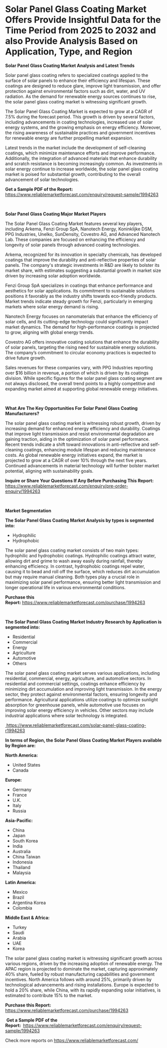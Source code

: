 <p><h1>Solar Panel Glass Coating Market Offers Provide Insightful Data for the Time Period from 2025 to 2032 and also Provide Analysis Based on Application, Type, and Region</h1></p><p><strong>Solar Panel Glass Coating Market Analysis and Latest Trends</strong></p>
<p><p>Solar panel glass coating refers to specialized coatings applied to the surface of solar panels to enhance their efficiency and lifespan. These coatings are designed to reduce glare, improve light transmission, and offer protection against environmental factors such as dirt, water, and UV radiation. As the demand for renewable energy sources continues to rise, the solar panel glass coating market is witnessing significant growth.</p><p>The Solar Panel Glass Coating Market is expected to grow at a CAGR of 7.5% during the forecast period. This growth is driven by several factors, including advancements in coating technologies, increased use of solar energy systems, and the growing emphasis on energy efficiency. Moreover, the rising awareness of sustainable practices and government incentives for renewable energy are further propelling market expansion.</p><p>Latest trends in the market include the development of self-cleaning coatings, which minimize maintenance efforts and improve performance. Additionally, the integration of advanced materials that enhance durability and scratch resistance is becoming increasingly common. As investments in solar energy continue to increase worldwide, the solar panel glass coating market is poised for substantial growth, contributing to the overall advancement of solar technologies.</p></p>
<p><strong>Get a Sample PDF of the Report:&nbsp;</strong> <a href="https://www.reliablemarketforecast.com/enquiry/request-sample/1994263?utm_campaign=2481&utm_medium=2&utm_source=Github&utm_content=ia&utm_term=03042025&utm_id=solar-panel-glass-coating">https://www.reliablemarketforecast.com/enquiry/request-sample/1994263</a></p>
<p>&nbsp;</p>
<p><strong>Solar Panel Glass Coating Major Market Players</strong></p>
<p><p>The Solar Panel Glass Coating Market features several key players, including Arkema, Fenzi Group SpA, Nanotech Energy, Koninklijke DSM, PPG Industries, Unelko, SunDensity, Covestro AG, and Advanced Nanotech Lab. These companies are focused on enhancing the efficiency and longevity of solar panels through advanced coating technologies.</p><p>Arkema, recognized for its innovation in specialty chemicals, has developed coatings that improve the durability and anti-reflective properties of solar panels. The company's strategic investments in R&D are likely to bolster its market share, with estimates suggesting a substantial growth in market size driven by increasing solar adoption worldwide.</p><p>Fenzi Group SpA specializes in coatings that enhance performance and aesthetics for solar applications. Its commitment to sustainable solutions positions it favorably as the industry shifts towards eco-friendly products. Market trends indicate steady growth for Fenzi, particularly in emerging markets where solar energy demand is rising.</p><p>Nanotech Energy focuses on nanomaterials that enhance the efficiency of solar cells, and its cutting-edge technology could significantly impact market dynamics. The demand for high-performance coatings is projected to grow, aligning with global energy trends.</p><p>Covestro AG offers innovative coating solutions that enhance the durability of solar panels, targeting the rising need for sustainable energy solutions. The company’s commitment to circular economy practices is expected to drive future growth.</p><p>Sales revenues for these companies vary, with PPG Industries reporting over $16 billion in revenue, a portion of which is driven by its coatings division. While specific figures for the solar panel glass coating segment are not always disclosed, the overall trend points to a highly competitive and expanding market aimed at supporting global renewable energy initiatives.</p></p>
<p>&nbsp;</p>
<p><strong>What Are The Key Opportunities For Solar Panel Glass Coating Manufacturers?</strong></p>
<p><p>The solar panel glass coating market is witnessing robust growth, driven by increasing demand for enhanced energy efficiency and durability. Coatings that improve light transmission and resist environmental degradation are gaining traction, aiding in the optimization of solar panel performance. Recent trends indicate a shift toward innovations in anti-reflective and self-cleaning coatings, enhancing module lifespan and reducing maintenance costs. As global renewable energy initiatives expand, the market is projected to grow at a CAGR of over 10% through the next five years. Continued advancements in material technology will further bolster market potential, aligning with sustainability goals.</p></p>
<p><strong>Inquire or Share Your Questions If Any Before Purchasing This Report:</strong> <a href="https://www.reliablemarketforecast.com/enquiry/pre-order-enquiry/1994263?utm_campaign=2481&utm_medium=2&utm_source=Github&utm_content=ia&utm_term=03042025&utm_id=solar-panel-glass-coating">https://www.reliablemarketforecast.com/enquiry/pre-order-enquiry/1994263</a></p>
<p>&nbsp;</p>
<p><strong>Market Segmentation</strong></p>
<p><strong>The Solar Panel Glass Coating Market Analysis by types is segmented into:</strong></p>
<p><ul><li>Hydrophilic</li><li>Hydrophobic</li></ul></p>
<p><p>The solar panel glass coating market consists of two main types: hydrophilic and hydrophobic coatings. Hydrophilic coatings attract water, allowing dirt and grime to wash away easily during rainfall, thereby enhancing efficiency. In contrast, hydrophobic coatings repel water, causing it to bead and roll off the surface, which reduces dirt accumulation but may require manual cleaning. Both types play a crucial role in maximizing solar panel performance, ensuring better light transmission and longer operational life in various environmental conditions.</p></p>
<p><strong>Purchase this Report:&nbsp;</strong><a href="https://www.reliablemarketforecast.com/purchase/1994263?utm_campaign=2481&utm_medium=2&utm_source=Github&utm_content=ia&utm_term=03042025&utm_id=solar-panel-glass-coating">https://www.reliablemarketforecast.com/purchase/1994263</a></p>
<p>&nbsp;</p>
<p><strong>The Solar Panel Glass Coating Market Industry Research by Application is segmented into:</strong></p>
<p><ul><li>Residential</li><li>Commercial</li><li>Energy</li><li>Agriculture</li><li>Automotive</li><li>Others</li></ul></p>
<p><p>The solar panel glass coating market serves various applications, including residential, commercial, energy, agriculture, and automotive sectors. In residential and commercial settings, coatings enhance efficiency by minimizing dirt accumulation and improving light transmission. In the energy sector, they protect against environmental factors, ensuring longevity and performance. Agricultural applications utilize coatings to optimize sunlight absorption for greenhouse panels, while automotive use focuses on improving solar energy efficiency in vehicles. Other sectors may include industrial applications where solar technology is integrated.</p></p>
<p><a href="https://www.reliablemarketforecast.com/solar-panel-glass-coating-r1994263?utm_campaign=2481&utm_medium=2&utm_source=Github&utm_content=ia&utm_term=03042025&utm_id=solar-panel-glass-coating">&nbsp;https://www.reliablemarketforecast.com/solar-panel-glass-coating-r1994263</a></p>
<p><strong>In terms of Region, the Solar Panel Glass Coating Market Players available by Region are:</strong></p>
<p>
    <p> <strong> North America: </strong>
        <ul>
            <li>United States</li>
            <li>Canada</li>
        </ul>
        </p> 
    <p> <strong> Europe: </strong>
        <ul>
            <li>Germany</li>
            <li>France</li>
            <li>U.K.</li>
            <li>Italy</li>
            <li>Russia</li>
        </ul>
        </p> 
    <p> <strong> Asia-Pacific: </strong>
        <ul>
            <li>China</li>
            <li>Japan</li>
            <li>South Korea</li>
            <li>India</li>
            <li>Australia</li>
            <li>China Taiwan</li>
            <li>Indonesia</li>
            <li>Thailand</li>
            <li>Malaysia</li>
        </ul>
        </p> 
    <p> <strong> Latin America: </strong>
        <ul>
            <li>Mexico</li>
            <li>Brazil</li>
            <li>Argentina Korea</li>
            <li>Colombia</li>
        </ul>
        </p> 
    <p> <strong> Middle East & Africa: </strong>
        <ul>
            <li>Turkey</li>
            <li>Saudi</li>
            <li>Arabia</li>
            <li>UAE</li>
            <li>Korea</li>
        </ul>
    </p>
    </p>
<p><p>The solar panel glass coating market is witnessing significant growth across various regions, driven by the increasing adoption of renewable energy. The APAC region is projected to dominate the market, capturing approximately 40% share, fueled by robust manufacturing capabilities and government incentives. North America follows with around 25%, primarily driven by technological advancements and rising installations. Europe is expected to hold a 20% share, while China, with its rapidly expanding solar initiatives, is estimated to contribute 15% to the market.</p></p>
<p><strong>Purchase this Report: </strong><a href="https://www.reliablemarketforecast.com/purchase/1994263?utm_campaign=2481&utm_medium=2&utm_source=Github&utm_content=ia&utm_term=03042025&utm_id=solar-panel-glass-coating">https://www.reliablemarketforecast.com/purchase/1994263</a></p>
<p>&nbsp;<strong>Get a Sample PDF of the Report:&nbsp;&nbsp;</strong><a href="https://www.reliablemarketforecast.com/enquiry/request-sample/1994263?utm_campaign=2481&utm_medium=2&utm_source=Github&utm_content=ia&utm_term=03042025&utm_id=solar-panel-glass-coating">https://www.reliablemarketforecast.com/enquiry/request-sample/1994263</a></p>
<p><strong></strong></p>
<p>Check more reports on <a href="https://www.reliablemarketforecast.com/?utm_campaign=2481&utm_medium=2&utm_source=Github&utm_content=ia&utm_term=03042025&utm_id=solar-panel-glass-coating">https://www.reliablemarketforecast.com/</a></p>